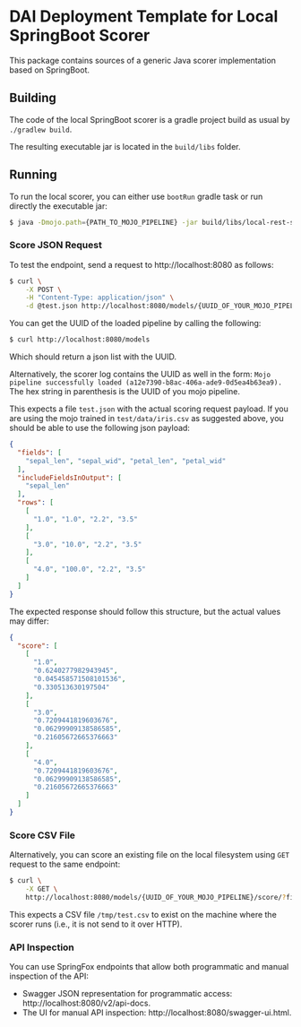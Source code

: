 # DAI Deployment Template for Local SpringBoot Scorer

This package contains sources of a generic Java scorer implementation based on SpringBoot.


## Building

The code of the local SpringBoot scorer is a gradle project build as usual by
`./gradlew build`.

The resulting executable jar is located in the `build/libs` folder.


## Running

To run the local scorer, you can either use `bootRun` gradle task or run directly the executable jar:

```bash
$ java -Dmojo.path={PATH_TO_MOJO_PIPELINE} -jar build/libs/local-rest-scorer-{YOUR_CURRENT_VERSION}.jar
``` 


### Score JSON Request

To test the endpoint, send a request to http://localhost:8080 as follows:

```bash
$ curl \
    -X POST \
    -H "Content-Type: application/json" \
    -d @test.json http://localhost:8080/models/{UUID_OF_YOUR_MOJO_PIPELINE}/score
```

You can get the UUID of the loaded pipeline by calling the following:

```bash
$ curl http://localhost:8080/models
```

Which should return a json list with the UUID.

Alternatively, the scorer log contains the UUID as well in the form:
`Mojo pipeline successfully loaded (a12e7390-b8ac-406a-ade9-0d5ea4b63ea9).`
The hex string in parenthesis is the UUID of you mojo pipeline.

This expects a file `test.json` with the actual scoring request payload.
If you are using the mojo trained in `test/data/iris.csv` as suggested above,
you should be able to use the following json payload:

```json
{
  "fields": [
    "sepal_len", "sepal_wid", "petal_len", "petal_wid"
  ],
  "includeFieldsInOutput": [
    "sepal_len"
  ],
  "rows": [
    [
      "1.0", "1.0", "2.2", "3.5"
    ],
    [
      "3.0", "10.0", "2.2", "3.5"
    ],
    [
      "4.0", "100.0", "2.2", "3.5"
    ]
  ]
}
```

The expected response should follow this structure, but the actual values may differ:

```json
{
  "score": [
    [
      "1.0",
      "0.6240277982943945",
      "0.045458571508101536",
      "0.330513630197504"
    ],
    [
      "3.0",
      "0.7209441819603676",
      "0.06299909138586585",
      "0.21605672665376663"
    ],
    [
      "4.0",
      "0.7209441819603676",
      "0.06299909138586585",
      "0.21605672665376663"
    ]
  ]
}
```


### Score CSV File

Alternatively, you can score an existing file on the local filesystem using `GET` request to the same endpoint:

```bash
$ curl \
    -X GET \
    http://localhost:8080/models/{UUID_OF_YOUR_MOJO_PIPELINE}/score/?file=/tmp/test.csv
```

This expects a CSV file `/tmp/test.csv` to exist on the machine where the scorer runs (i.e., it is not send to it
over HTTP).


### API Inspection

You can use SpringFox endpoints that allow both programmatic and manual inspection of the API:

* Swagger JSON representation for programmatic access: http://localhost:8080/v2/api-docs.
* The UI for manual API inspection: http://localhost:8080/swagger-ui.html.

